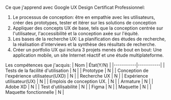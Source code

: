 Ce que j'apprend avec Google UX Design Certificat Professionnel:
1. Le processus de conception: être en empathie avec les utilisateurs, créer des prototypes, tester et itérer sur les solutions de conception
2. Appliquer des concepts UX de base, tels que la conception centrée sur l'utilisateur, l'accessibilité et la conception axée sur l'équité.
3. Les bases de la recherche UX: La planification des études de recherche, la réalisation d'interviews et la synthèse des résultats de recherche.
4. Créer un portfolio UX qui inclura 3 projets menés de bout en bout: Une application mobile, un site Internet réactif et une étude multiplateforme.

Les compétences que j'acquis:
| Nom    | État(Y/N)      | 
|-----------|-----------|
| Tests de la facilité d'utilisation |   N  | 
| Prototype |  N   |
| Conception de l'expérience utilisateur(UXD) | N | 
| Recherche UX | N | 
| Expérience utilisateur(UX) | N | 
| Emplois de conception UX. | N | 
| Armature | N  | 
| Adobe XD | N | 
| Test d'utilisabilité | N | 
| Figma | N | 
| Maquette | N | 
| Maquette fonctionnelle | N | 

